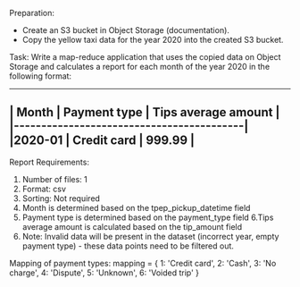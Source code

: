 Preparation:

- Create an S3 bucket in Object Storage (documentation).
- Copy the yellow taxi data for the year 2020 into the created S3 bucket.

Task:
Write a map-reduce application that uses the copied data on Object Storage and calculates a report for each month of the year 2020 in the following format:

----------------------------------------------
| Month	| Payment type	| Tips average amount |
|------------------------------------------|
|2020-01	| Credit card	| 999.99 |
-----------------------------------------------



Report Requirements:

1. Number of files: 1
2. Format: csv
3. Sorting: Not required
4. Month is determined based on the tpep_pickup_datetime field
5. Payment type is determined based on the payment_type field
6.Tips average amount is calculated based on the tip_amount field
7. Note: Invalid data will be present in the dataset (incorrect year, empty payment type) - these data points need to be filtered out.

Mapping of payment types:
mapping = {
1: 'Credit card',
2: 'Cash',
3: 'No charge',
4: 'Dispute',
5: 'Unknown',
6: 'Voided trip'
}
